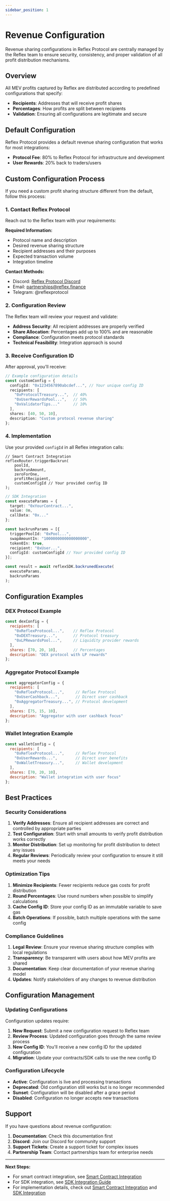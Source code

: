 ```yaml
---
sidebar_position: 1
---
```


# Revenue Configuration

Revenue sharing configurations in Reflex Protocol are centrally managed by the Reflex team to ensure security, consistency, and proper validation of all profit distribution mechanisms.

## Overview

All MEV profits captured by Reflex are distributed according to predefined configurations that specify:
- **Recipients**: Addresses that will receive profit shares
- **Percentages**: How profits are split between recipients
- **Validation**: Ensuring all configurations are legitimate and secure

## Default Configuration

Reflex Protocol provides a default revenue sharing configuration that works for most integrations:

- **Protocol Fee**: 80% to Reflex Protocol for infrastructure and development
- **User Rewards**: 20% back to traders/users

## Custom Configuration Process

If you need a custom profit sharing structure different from the default, follow this process:

### 1. Contact Reflex Protocol

Reach out to the Reflex team with your requirements:

**Required Information:**
- Protocol name and description
- Desired revenue sharing structure
- Recipient addresses and their purposes
- Expected transaction volume
- Integration timeline

**Contact Methods:**
- Discord: [Reflex Protocol Discord](https://discord.gg/reflex)
- Email: partnerships@reflex.finance
- Telegram: @reflexprotocol

### 2. Configuration Review

The Reflex team will review your request and validate:

- **Address Security**: All recipient addresses are properly verified
- **Share Allocation**: Percentages add up to 100% and are reasonable
- **Compliance**: Configuration meets protocol standards
- **Technical Feasibility**: Integration approach is sound

### 3. Receive Configuration ID

After approval, you'll receive:

```typescript
// Example configuration details
const customConfig = {
  configId: "0x1234567890abcdef...", // Your unique config ID
  recipients: [
    "0xProtocolTreasury...",  // 40%
    "0xUserRewardsPool...",   // 50%
    "0xValidatorTips..."      // 10%
  ],
  shares: [40, 50, 10],
  description: "Custom protocol revenue sharing"
};
```

### 4. Implementation

Use your provided `configId` in all Reflex integration calls:

```solidity
// Smart Contract Integration
reflexRouter.triggerBackrun(
    poolId,
    backrunAmount,
    zeroForOne,
    profitRecipient,
    customConfigId // Your provided config ID
);
```

```typescript
// SDK Integration
const executeParams = {
  target: "0xYourContract...",
  value: 0n,
  callData: "0x..."
};

const backrunParams = [{
  triggerPoolId: "0xPool...",
  swapAmountIn: "1000000000000000000",
  token0In: true,
  recipient: "0xUser...",
  configId: customConfigId // Your provided config ID
}];

const result = await reflexSDK.backrunedExecute(
  executeParams,
  backrunParams
);
```

## Configuration Examples

### DEX Protocol Example

```javascript
const dexConfig = {
  recipients: [
    "0xReflexProtocol...",    // Reflex Protocol
    "0xDEXTreasury...",       // Protocol treasury
    "0xLPRewardsPool...",     // Liquidity provider rewards
  ],
  shares: [70, 20, 10],       // Percentages
  description: "DEX protocol with LP rewards"
};
```

### Aggregator Protocol Example

```javascript
const aggregatorConfig = {
  recipients: [
    "0xReflexProtocol...",     // Reflex Protocol  
    "0xUserCashback...",       // Direct user cashback
    "0xAggregatorTreasury...", // Protocol development
  ],
  shares: [75, 15, 10],
  description: "Aggregator with user cashback focus"
};
```

### Wallet Integration Example

```javascript
const walletConfig = {
  recipients: [
    "0xReflexProtocol...",     // Reflex Protocol
    "0xUserRewards...",        // Direct user benefits
    "0xWalletTreasury...",     // Wallet development
  ],
  shares: [70, 20, 10],
  description: "Wallet integration with user focus"
};
```

## Best Practices

### Security Considerations

1. **Verify Addresses**: Ensure all recipient addresses are correct and controlled by appropriate parties
2. **Test Configuration**: Start with small amounts to verify profit distribution works correctly
3. **Monitor Distribution**: Set up monitoring for profit distribution to detect any issues
4. **Regular Reviews**: Periodically review your configuration to ensure it still meets your needs

### Optimization Tips

1. **Minimize Recipients**: Fewer recipients reduce gas costs for profit distribution
2. **Round Percentages**: Use round numbers when possible to simplify calculations
3. **Cache Config ID**: Store your config ID as an immutable variable to save gas
4. **Batch Operations**: If possible, batch multiple operations with the same config

### Compliance Guidelines

1. **Legal Review**: Ensure your revenue sharing structure complies with local regulations
2. **Transparency**: Be transparent with users about how MEV profits are shared
3. **Documentation**: Keep clear documentation of your revenue sharing model
4. **Updates**: Notify stakeholders of any changes to revenue distribution

## Configuration Management

### Updating Configurations

Configuration updates require:
1. **New Request**: Submit a new configuration request to Reflex team
2. **Review Process**: Updated configuration goes through the same review process
3. **New Config ID**: You'll receive a new config ID for the updated configuration
4. **Migration**: Update your contracts/SDK calls to use the new config ID

### Configuration Lifecycle

- **Active**: Configuration is live and processing transactions
- **Deprecated**: Old configuration still works but is no longer recommended
- **Sunset**: Configuration will be disabled after a grace period
- **Disabled**: Configuration no longer accepts new transactions

## Support

If you have questions about revenue configuration:

1. **Documentation**: Check this documentation first
2. **Discord**: Join our Discord for community support
3. **Support Tickets**: Create a support ticket for complex issues
4. **Partnership Team**: Contact partnerships team for enterprise needs

---

**Next Steps:**
- For smart contract integration, see [Smart Contract Integration](./smart-contract)
- For SDK integration, see [SDK Integration Guide](./sdk-integration)
- For implementation details, check out [Smart Contract Integration](./smart-contract) and [SDK Integration](./sdk-integration)

